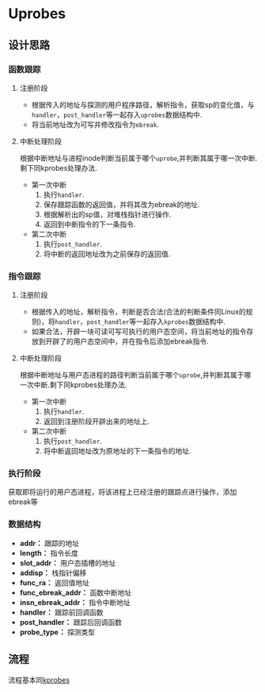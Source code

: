 # Uprobes

## 设计思路

### 函数跟踪

1. 注册阶段

   - 根据传入的地址与探测的用户程序路径，解析指令，获取sp的变化值，与`handler`，`post_handler`等一起存入`uprobes`数据结构中.
   - 将当前地址改为可写并修改指令为`ebreak`.

2. 中断处理阶段

   根据中断地址与进程inode判断当前属于哪个`uprobe`,并判断其属于哪一次中断.剩下同kprobes处理办法.

   - 第一次中断
     1. 执行`handler`.
     2. 保存跟踪函数的返回值，并将其改为ebreak的地址.
     3. 根据解析出的sp值，对堆栈指针进行操作.
     4. 返回到中断指令的下一条指令.
   - 第二次中断
     1. 执行`post_handler`.
     2. 将中断的返回地址改为之前保存的返回值.

### 指令跟踪

1. 注册阶段

   - 根据传入的地址，解析指令，判断是否合法(合法的判断条件同Linux的规则)，将`handler`，`post_handler`等一起存入`kprobes`数据结构中.
   - 如果合法，开辟一块可读可写可执行的用户态空间，将当前地址的指令存放到开辟了的用户态空间中，并在指令后添加ebreak指令.

2. 中断处理阶段

   根据中断地址与用户态进程的路径判断当前属于哪个`uprobe`,并判断其属于哪一次中断.剩下同kprobes处理办法.

   - 第一次中断
     1. 执行`handler`.
     2. 返回到注册阶段开辟出来的地址上.
   - 第二次中断
     1. 执行`post_handler`.
     2. 将中断返回地址改为原地址的下一条指令的地址.

### 执行阶段

获取即将运行的用户态进程，将该进程上已经注册的跟踪点进行操作，添加ebreak等

### 数据结构

- **addr：** 跟踪的地址
- **length：** 指令长度
- **slot_addr：** 用户态插槽的地址
- **addisp：** 栈指针偏移
- **func_ra：** 返回值地址
- **func_ebreak_addr：** 函数中断地址
- **insn_ebreak_addr：** 指令中断地址
- **handler：** 跟踪前回调函数
- **post_handler：** 跟踪后回调函数
- **probe_type：** 探测类型

## 流程

流程基本同[kprobes](./kprobes#流程图)